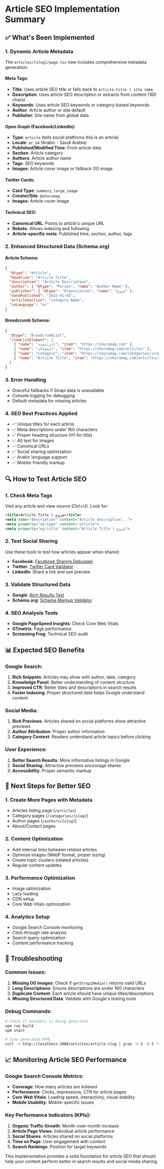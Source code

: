 # Article SEO Implementation Summary

## ✅ What's Been Implemented

### 1. **Dynamic Article Metadata**
The `articles/[slug]/page.tsx` now includes comprehensive metadata generation:

#### Meta Tags:
- **Title**: Uses article SEO title or falls back to `article.title | site name`
- **Description**: Uses article SEO description or extracts from content (160 chars)
- **Keywords**: Uses article SEO keywords or category-based keywords
- **Author**: Article author or site default
- **Publisher**: Site name from global data

#### Open Graph (Facebook/LinkedIn):
- **Type**: `article` (tells social platforms this is an article)
- **Locale**: `ar_SA` (Arabic - Saudi Arabia)
- **Published/Modified Time**: From article data
- **Section**: Article category
- **Authors**: Article author name
- **Tags**: SEO keywords
- **Images**: Article cover image or fallback OG image

#### Twitter Cards:
- **Card Type**: `summary_large_image`
- **Creator/Site**: `@shurumag`
- **Images**: Article cover image

#### Technical SEO:
- **Canonical URL**: Points to article's unique URL
- **Robots**: Allows indexing and following
- **Article-specific meta**: Published time, section, author, tags

### 2. **Enhanced Structured Data (Schema.org)**

#### Article Schema:
```json
{
  "@type": "Article",
  "headline": "Article Title",
  "description": "Article Description",
  "author": { "@type": "Person", "name": "Author Name" },
  "publisher": { "@type": "Organization", "name": "شروع" },
  "datePublished": "2025-01-01",
  "articleSection": "Category Name",
  "inLanguage": "ar"
}
```

#### Breadcrumb Schema:
```json
{
  "@type": "BreadcrumbList",
  "itemListElement": [
    { "name": "الرئيسية", "item": "https://shurumag.com" },
    { "name": "المقالات", "item": "https://shurumag.com/articles" },
    { "name": "Category", "item": "https://shurumag.com/categories/slug" },
    { "name": "Article Title", "item": "https://shurumag.com/articles/slug" }
  ]
}
```

### 3. **Error Handling**
- Graceful fallbacks if Strapi data is unavailable
- Console logging for debugging
- Default metadata for missing articles

### 4. **SEO Best Practices Applied**
- ✅ Unique titles for each article
- ✅ Meta descriptions under 160 characters
- ✅ Proper heading structure (H1 for title)
- ✅ Alt text for images
- ✅ Canonical URLs
- ✅ Social sharing optimization
- ✅ Arabic language support
- ✅ Mobile-friendly markup

## 🔍 How to Test Article SEO

### 1. **Check Meta Tags**
Visit any article and view source (Ctrl+U). Look for:
```html
<title>Article Title | شروع</title>
<meta name="description" content="Article description...">
<meta property="og:type" content="article">
<meta property="og:title" content="Article Title | شروع">
```

### 2. **Test Social Sharing**
Use these tools to test how articles appear when shared:
- **Facebook**: [Facebook Sharing Debugger](https://developers.facebook.com/tools/debug/)
- **Twitter**: [Twitter Card Validator](https://cards-dev.twitter.com/validator)
- **LinkedIn**: Share a link and see preview

### 3. **Validate Structured Data**
- **Google**: [Rich Results Test](https://search.google.com/test/rich-results)
- **Schema.org**: [Schema Markup Validator](https://validator.schema.org/)

### 4. **SEO Analysis Tools**
- **Google PageSpeed Insights**: Check Core Web Vitals
- **GTmetrix**: Page performance
- **Screaming Frog**: Technical SEO audit

## 📊 Expected SEO Benefits

### Google Search:
1. **Rich Snippets**: Articles may show with author, date, category
2. **Knowledge Panel**: Better understanding of content structure
3. **Improved CTR**: Better titles and descriptions in search results
4. **Faster Indexing**: Proper structured data helps Google understand content

### Social Media:
1. **Rich Previews**: Articles shared on social platforms show attractive previews
2. **Author Attribution**: Proper author information
3. **Category Context**: Readers understand article topics before clicking

### User Experience:
1. **Better Search Results**: More informative listings in Google
2. **Social Sharing**: Attractive previews encourage shares
3. **Accessibility**: Proper semantic markup

## 🚀 Next Steps for Better SEO

### 1. **Create More Pages with Metadata**
- Articles listing page (`/articles`)
- Category pages (`/categories/[slug]`)
- Author pages (`/authors/[slug]`)
- About/Contact pages

### 2. **Content Optimization**
- Add internal links between related articles
- Optimize images (WebP format, proper sizing)
- Create topic clusters (related articles)
- Regular content updates

### 3. **Performance Optimization**
- Image optimization
- Lazy loading
- CDN setup
- Core Web Vitals optimization

### 4. **Analytics Setup**
- Google Search Console monitoring
- Click-through rate analysis
- Search query optimization
- Content performance tracking

## 🐛 Troubleshooting

### Common Issues:
1. **Missing OG Images**: Check if `getStrapiMedia()` returns valid URLs
2. **Long Descriptions**: Ensure descriptions are under 160 characters
3. **Duplicate Content**: Each article should have unique titles/descriptions
4. **Missing Structured Data**: Validate with Google's testing tools

### Debug Commands:
```bash
# Check if metadata is being generated
npm run build
npm start

# View generated HTML
curl -s http://localhost:3000/articles/article-slug | grep -A 5 -B 5 "og:title"
```

## 📈 Monitoring Article SEO Performance

### Google Search Console Metrics:
- **Coverage**: How many articles are indexed
- **Performance**: Clicks, impressions, CTR for article pages
- **Core Web Vitals**: Loading speed, interactivity, visual stability
- **Mobile Usability**: Mobile-specific issues

### Key Performance Indicators (KPIs):
1. **Organic Traffic Growth**: Month-over-month increase
2. **Article Page Views**: Individual article performance
3. **Social Shares**: Articles shared on social platforms
4. **Time on Page**: User engagement with content
5. **Search Rankings**: Position for target keywords

This implementation provides a solid foundation for article SEO that should help your content perform better in search results and social media sharing.
